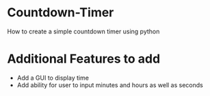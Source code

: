 # Countdown-Timer
How to create a simple countdown timer using python

# Additional Features to add
- Add a GUI to display time
- Add ability for user to input minutes and hours as well as seconds
